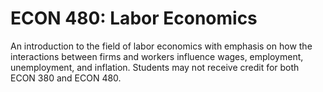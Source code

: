 # ECON 480: Labor Economics

An introduction to the field of labor economics with emphasis on how the interactions between firms and workers influence wages, employment, unemployment, and inflation. Students may not receive credit for both ECON 380 and ECON 480.